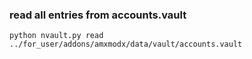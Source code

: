 ### read all entries from accounts.vault

`python nvault.py read ../for_user/addons/amxmodx/data/vault/accounts.vault`